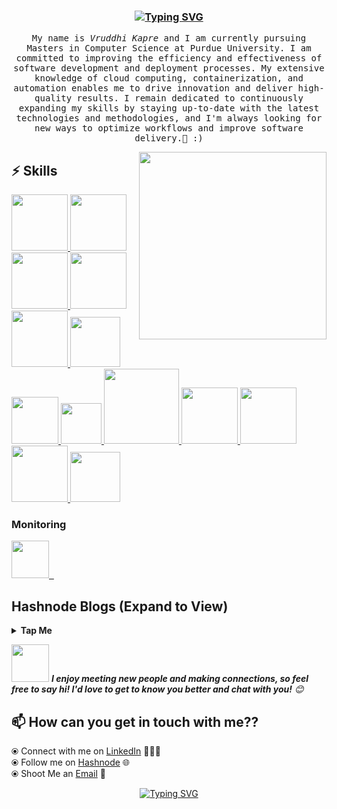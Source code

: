 

<h3 align="center"><a href="https://git.io/typing-svg"><img src="https://readme-typing-svg.demolab.com?font=monoscope&weight=500&size=30&duration=3000&pause=800&center=true&color=000000&vCenter=true&width=900&lines=Greetings%2C+I+am+Vruddhi+;I+hope+you+are+doing+well;Wishing+you+a+productive+and+enjoyable+time+ahead+%3A)" alt="Typing SVG" /></a></h3>

<p align="center" >
  <samp>
My name is <em>Vruddhi Kapre</em> and I am currently pursuing Masters in Computer Science at Purdue University. I am committed to improving the efficiency and effectiveness of software development and deployment processes. My extensive knowledge of cloud computing, containerization, and automation enables me to drive innovation and deliver high-quality results. I remain dedicated to continuously expanding my skills by staying up-to-date with the latest technologies and methodologies, and I'm always looking for new ways to optimize workflows and improve software delivery.🤖 :)
  </samp>
  <br/>
</p>


<img align='right' src="https://media.giphy.com/media/jRf5fsn8G6YaogAWxn/giphy.gif" width="300">

## :zap: Skills
<a href="https://www.python.org/" target="_blank">
  <img src="https://www.vectorlogo.zone/logos/python/python-icon.svg" height="90" />
</a>
<a href="https://www.mysql.com/" target="_blank">
  <img src="https://www.vectorlogo.zone/logos/mysql/mysql-icon.svg" height="90" />
</a>
<a href="https://www.postman.com/" target="_blank">
  <img src="https://www.vectorlogo.zone/logos/getpostman/getpostman-icon.svg" height="90" />
</a>
<a href="https://www.linux.org/" target="_blank">
  <img src="https://www.vectorlogo.zone/logos/linux/linux-icon.svg" height="90" />
</a>
<a href="https://aws.amazon.com/" target="_blank">
  <img src="https://www.vectorlogo.zone/logos/amazon_aws/amazon_aws-icon.svg" height="90" />
</a>
<a href="https://www.docker.com/" target="_blank">
  <img src="https://raw.githubusercontent.com/itsksaurabh/itsksaurabh/master/assets/docker.gif" height="80" />
</a>
<a href="https://kubernetes.io/" target="_blank">
  <img src="https://raw.githubusercontent.com/itsksaurabh/itsksaurabh/master/assets/k8s.gif" height="75" />
</a>
<a href="https://docs.gitlab.com/ee/ci/" target="_blank">
  <img src="https://raw.githubusercontent.com/itsksaurabh/itsksaurabh/master/assets/cicd.gif" height="65" />
</a>
<a href="https://www.terraform.io/" target="_blank">
  <img src="https://raw.githubusercontent.com/itsksaurabh/itsksaurabh/master/assets/terraform.gif" width="120" />
</a>
<a href="https://www.jenkins.io/" target="_blank">
  <img src="https://raw.githubusercontent.com/DARK-art108/ItsRitesh/master/assets/ll.png" height="90" />
</a>
<a href="https://www.ansible.com/" target="_blank">
  <img src="https://www.vectorlogo.zone/logos/ansible/ansible-icon.svg" height="90" />
</a>
<a href="https://pages.github.com/?(null)" target="_blank">
  <img src="https://media.giphy.com/media/kH1DBkPNyZPOk0BxrM/giphy.gif" width="90" />
</a>
<a href="https://code.visualstudio.com/" target="_blank">
  <img src="https://i.giphy.com/media/IdyAQJVN2kVPNUrojM/200.webp" height="80" />
</a>

  ### Monitoring
  
 <p float="left">
  <a href="https://grafana.com/" target="_blank" >
    <img src="https://raw.githubusercontent.com/itsksaurabh/itsksaurabh/master/assets/grafana.gif" height="60" />&nbsp;&nbsp;
  </a>

  ## Hashnode Blogs (Expand to View)

<details>
  <summary><b>Tap Me</b></summary>
  <img src="https://hashnode-blog-cards.vercel.app/api/getHashnodeBlog?url=https://vruddhikapre.hashnode.dev/devops-demystified-bridging-the-gap-between-development-and-operations&large=true&theme=dark"/>
  <img src="https://hashnode-blog-cards.vercel.app/api/getHashnodeBlog?url=https://vruddhikapre.hashnode.dev/linux-essentials-beginners-guide&large=true&theme=dark"/>
  <img src="https://hashnode-blog-cards.vercel.app/api/getHashnodeBlog?url=https://vruddhikapre.hashnode.dev/linux-command-line-mastery-unlocking-the-potential-of-the-terminal&large=true&theme=dark"/>
 
</details>

 
<img src="https://media.giphy.com/media/LnQjpWaON8nhr21vNW/giphy.gif" width="60"> <em><b>I enjoy meeting new people and making connections, so feel free to say hi! I'd love to get to know you better and chat with you!</b> 😊</em>
   
## 📫 How can you get in touch with me?? 
  ⦿ Connect with me on [LinkedIn](https://www.linkedin.com/in/vruddhi-kapre/) 👨🏻‍💻 <br>
  ⦿ Follow me on [Hashnode](https://vruddhikapre.hashnode.dev/) 🌐 <br>
  ⦿ Shoot Me an [Email](mailto:vruddhi.kapre24@gmail.com) 💌 <br>
<div align="center">

<p align="center"><a href="https://git.io/typing-svg"><img src="https://readme-typing-svg.demolab.com?font=monoscope&weight=500&size=30&duration=3000&pause=800&color=87CEEB&background=5A56FF00&center=true&vCenter=true&width=900&lines=Thanks+for+visiting%2C+You+are+Awesome+%3A)" alt="Typing SVG" /></a></p>
